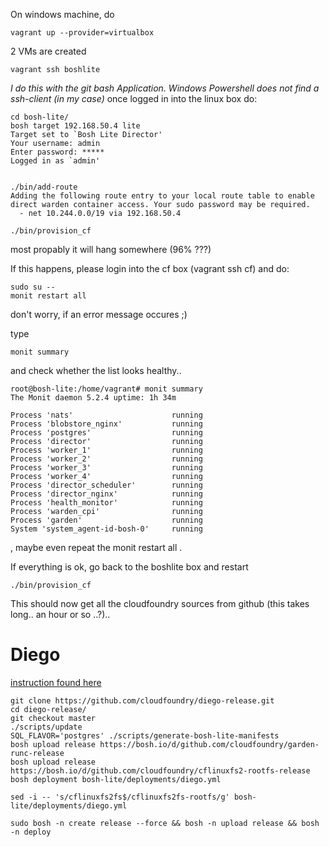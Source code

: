 On windows machine, do

   ```
vagrant up --provider=virtualbox
   ```

2 VMs are created 

```
vagrant ssh boshlite 
```
*I do this with the git bash Application. Windows Powershell does not find a ssh-client (in my case)*
once logged in into the linux box do:

```
cd bosh-lite/
bosh target 192.168.50.4 lite
Target set to `Bosh Lite Director'
Your username: admin
Enter password: *****
Logged in as `admin'


./bin/add-route
Adding the following route entry to your local route table to enable direct warden container access. Your sudo password may be required.
  - net 10.244.0.0/19 via 192.168.50.4
  
./bin/provision_cf
```


most propably it will hang somewhere (96% ???)

If this happens, please login into the cf box (vagrant ssh cf) and do:

```
sudo su --
monit restart all
```

don't worry, if an error message occures ;)

type 
```
monit summary
```

and check whether the list looks healthy..

```
root@bosh-lite:/home/vagrant# monit summary
The Monit daemon 5.2.4 uptime: 1h 34m

Process 'nats'                      running
Process 'blobstore_nginx'           running
Process 'postgres'                  running
Process 'director'                  running
Process 'worker_1'                  running
Process 'worker_2'                  running
Process 'worker_3'                  running
Process 'worker_4'                  running
Process 'director_scheduler'        running
Process 'director_nginx'            running
Process 'health_monitor'            running
Process 'warden_cpi'                running
Process 'garden'                    running
System 'system_agent-id-bosh-0'     running

```


, maybe even repeat the monit restart all .




If everything is ok, go back to the boshlite box and restart

```
./bin/provision_cf
```
This should now get all the cloudfoundry sources from github (this takes long.. an hour or so ..?)..

# Diego
[instruction found here](https://github.com/cloudfoundry/diego-release/tree/develop/examples/bosh-lite)

```
git clone https://github.com/cloudfoundry/diego-release.git
cd diego-release/
git checkout master
./scripts/update
SQL_FLAVOR='postgres' ./scripts/generate-bosh-lite-manifests
bosh upload release https://bosh.io/d/github.com/cloudfoundry/garden-runc-release
bosh upload release https://bosh.io/d/github.com/cloudfoundry/cflinuxfs2-rootfs-release
bosh deployment bosh-lite/deployments/diego.yml

sed -i -- 's/cflinuxfs2fs$/cflinuxfs2fs-rootfs/g' bosh-lite/deployments/diego.yml

sudo bosh -n create release --force && bosh -n upload release && bosh -n deploy


```





